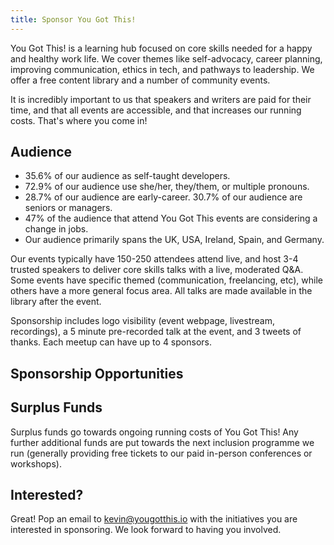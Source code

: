 ```yaml
---
title: Sponsor You Got This!
---
```


You Got This! is a learning hub focused on core skills needed for a happy and healthy work life. We cover themes like self-advocacy, career planning, improving communication, ethics in tech, and pathways to leadership. We offer a free content library and a number of community events.

It is incredibly important to us that speakers and writers are paid for their time, and that all events are accessible, and that increases our running costs. That's where you come in!

## Audience

- 35.6% of our audience as self-taught developers.
- 72.9% of our audience use she/her, they/them, or multiple pronouns.
- 28.7% of our audience are early-career. 30.7% of our audience are seniors or managers.
- 47% of the audience that attend You Got This events are considering a change in jobs.
- Our audience primarily spans the UK, USA, Ireland, Spain, and Germany.

<!-- ## Conferences

Our hybrid conference - [All Aboard You Got This!](/events/all-aboard) - takes place in London, New York City, San Francisco, and online. It is focused on getting people together to not only learn, but to be able to discuss core skills topics openly. Parts of each event will be constructed into a livestream for remote participants. We will develop a common layer for networking, socialising, and engaging with sponsors.  We expect 100 people in each location, and a further 1500-2000 online. 

We also run a fully-online conference in summer, with remote speaker participation. Sponsorship includes logo visibility (event webpage, livestream, recordings), a 5 minute pre-recorded talk at the event, and 3 tweets of thanks. 

-->

Our events typically have 150-250 attendees attend live, and host 3-4 trusted speakers to deliver core skills talks with a live, moderated Q&A. Some events have specific themed (communication, freelancing, etc), while others have a more general focus area. All talks are made available in the library after the event.

Sponsorship includes logo visibility (event webpage, livestream, recordings), a 5 minute pre-recorded talk at the event, and 3 tweets of thanks. Each meetup can have up to 4 sponsors.

<!-- ## Article Releases

We publish new core skills articles three times a year to accompany our video-heavy content library. Each article gets approximately 800 views over the first 30-day period. Each article block can have up to 2 sponsors.

Sponsorship includes 2 custom call-to-actions in each article of the sponsored block, and 3 tweets of thanks. -->

## Sponsorship Opportunities

<sponsor-info></sponsor-info>

## Surplus Funds

Surplus funds go towards ongoing running costs of You Got This! Any further additional funds are put towards the next inclusion programme we run (generally providing free tickets to our paid in-person conferences or workshops).

## Interested?

Great! Pop an email to [kevin@yougotthis.io](mailto:kevin@yougotthis.io) with the initiatives you are interested in sponsoring. We look forward to having you involved.